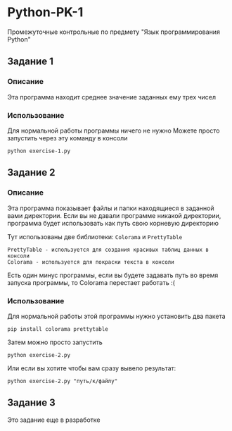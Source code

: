 # Python-PK-1
Промежуточные контрольные по предмету "Язык программирования Python"

## Задание 1
### Описание
Эта программа находит среднее значение заданных ему трех чисел
### Использование

Для нормальной работы программы ничего не нужно
Можете просто запустить через эту команду в консоли
```commandline
python exercise-1.py
```

## Задание 2
### Описание
Эта программа показывает файлы и папки находящиеся в заданной вами директории.
Если вы не давали программе никакой директории, программа будет использовать как путь свою корневую директорию

Тут использованы две библиотеки: `Colorama` и `PrettyTable`
```
PrettyTable - используется для создания красивых таблиц данных в консоли
Colorama - используется для покраски текста в консоли
```
Есть один минус программы, если вы будете задавать путь во время запуска программы, то Colorama перестает работать :(

### Использование

Для нормальной работы этой программы нужно установить два пакета
```
pip install colorama prettytable
```
Затем можно просто запустить
```
python exercise-2.py
```
Или если вы хотите чтобы вам сразу вывело результат:
```
python exercise-2.py "путь/к/файлу"
```

## Задание 3
Это задание еще в разработке